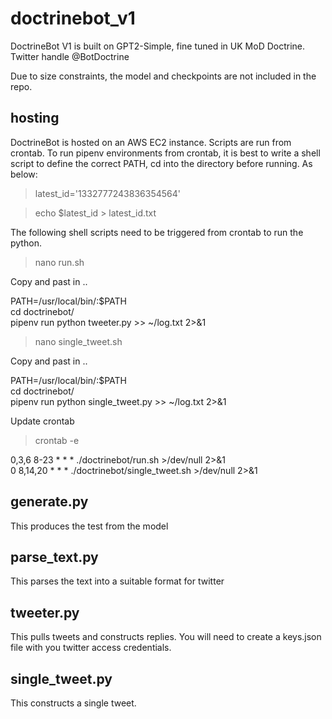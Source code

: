 # doctrinebot_v1

DoctrineBot V1 is built on GPT2-Simple, fine tuned in UK MoD Doctrine. Twitter handle @BotDoctrine

Due to size constraints, the model and checkpoints are not included in the repo.

## hosting

DoctrineBot is hosted on an AWS EC2 instance. Scripts are run from crontab. To run pipenv environments from crontab, it is best to write a shell script to define the correct PATH, cd into the directory before running. As below:

> latest_id='1332777243836354564'

> echo $latest_id > latest_id.txt

The following shell scripts need to be triggered from crontab to run the python.

> nano run.sh

Copy and past in ..

PATH=/usr/local/bin/:$PATH </br>
cd doctrinebot/</br>
pipenv run python tweeter.py >> ~/log.txt 2>&1

> nano single_tweet.sh

Copy and past in ..

PATH=/usr/local/bin/:$PATH </br>
cd doctrinebot/ </br>
pipenv run python single_tweet.py >> ~/log.txt 2>&1


Update crontab

> crontab -e

0,3,6 8-23 * * * ./doctrinebot/run.sh >/dev/null 2>&1 </br>
0 8,14,20 * * * ./doctrinebot/single_tweet.sh >/dev/null 2>&1

## generate.py

This produces the test from the model

## parse_text.py

This parses the text into a suitable format for twitter

## tweeter.py

This pulls tweets and constructs replies. You will need to create a keys.json file with you twitter access credentials.

## single_tweet.py

This constructs a single tweet.
